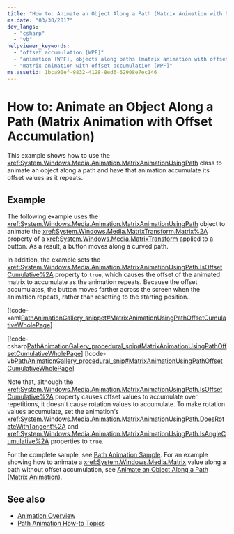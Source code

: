 ```yaml
---
title: "How to: Animate an Object Along a Path (Matrix Animation with Offset Accumulation)"
ms.date: "03/30/2017"
dev_langs: 
  - "csharp"
  - "vb"
helpviewer_keywords: 
  - "offset accumulation [WPF]"
  - "animation [WPF], objects along paths (matrix animation with offset accumulation)"
  - "matrix animation with offset accumulation [WPF]"
ms.assetid: 1bca90ef-9832-4128-8ed6-62908e7ec146
---
```

# How to: Animate an Object Along a Path (Matrix Animation with Offset Accumulation)
This example shows how to use the <xref:System.Windows.Media.Animation.MatrixAnimationUsingPath> class to animate an object along a path and have that animation accumulate its offset values as it repeats.  
  
## Example  
 The following example uses the <xref:System.Windows.Media.Animation.MatrixAnimationUsingPath> object to animate the <xref:System.Windows.Media.MatrixTransform.Matrix%2A> property of a <xref:System.Windows.Media.MatrixTransform> applied to a button. As a result, a button moves along a curved path.  
  
 In addition, the example sets the <xref:System.Windows.Media.Animation.MatrixAnimationUsingPath.IsOffsetCumulative%2A> property to `true`, which causes the offset of the animated matrix to accumulate as the animation repeats. Because the offset accumulates, the button moves farther across the screen when the animation repeats, rather than resetting to the starting position.  
  
 [!code-xaml[PathAnimationGallery_snippet#MatrixAnimationUsingPathOffsetCumulativeWholePage](../../../../samples/snippets/csharp/VS_Snippets_Wpf/PathAnimationGallery_snippet/CS/matrixanimationusingpathexampleoffsetcumulative.xaml#matrixanimationusingpathoffsetcumulativewholepage)]  
  
 [!code-csharp[PathAnimationGallery_procedural_snip#MatrixAnimationUsingPathOffsetCumulativeWholePage](../../../../samples/snippets/csharp/VS_Snippets_Wpf/PathAnimationGallery_procedural_snip/CSharp/MatrixAnimationUsingPathExampleOffsetCumulative.cs#matrixanimationusingpathoffsetcumulativewholepage)]
 [!code-vb[PathAnimationGallery_procedural_snip#MatrixAnimationUsingPathOffsetCumulativeWholePage](../../../../samples/snippets/visualbasic/VS_Snippets_Wpf/PathAnimationGallery_procedural_snip/VisualBasic/MatrixAnimationUsingPathExampleOffsetCumulative.vb#matrixanimationusingpathoffsetcumulativewholepage)]  
  
 Note that, although the <xref:System.Windows.Media.Animation.MatrixAnimationUsingPath.IsOffsetCumulative%2A> property causes offset values to accumulate over repetitions, it doesn't cause rotation values to accumulate. To make rotation values accumulate, set the animation's <xref:System.Windows.Media.Animation.MatrixAnimationUsingPath.DoesRotateWithTangent%2A> and <xref:System.Windows.Media.Animation.MatrixAnimationUsingPath.IsAngleCumulative%2A> properties to `true`.  
  
 For the complete sample, see [Path Animation Sample](https://go.microsoft.com/fwlink/?LinkID=160028). For an example showing how to animate a <xref:System.Windows.Media.Matrix> value along a path without offset accumulation, see [Animate an Object Along a Path (Matrix Animation)](../../../../docs/framework/wpf/graphics-multimedia/how-to-animate-an-object-along-a-path-matrix-animation.md).  
  
## See also
- [Animation Overview](../../../../docs/framework/wpf/graphics-multimedia/animation-overview.md)
- [Path Animation How-to Topics](../../../../docs/framework/wpf/graphics-multimedia/path-animation-how-to-topics.md)
